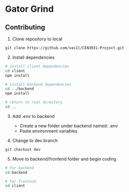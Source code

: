 # Gator Grind

## Contributing

1. Clone repository to local

```bash
git clone https://github.com/vas1l/CEN3031-Project.git
```

2. Install dependencies

```bash
# install client dependencies
cd client
npm install

# install backend dependencies
cd ../backend
npm install

# return to root directory
cd ..
```

3. Add .env to backend

   - Create a new folder under backend named: .env
   - Paste environment variables

4. Change to dev branch

```bash
git checkout dev
```

5. Move to backend/frontend folder and begin coding

```bash
# for backend
cd backend

# for frontend
cd client
```
